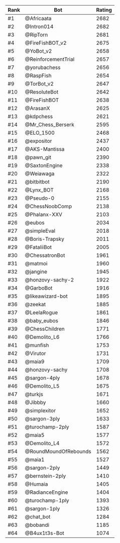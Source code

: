 Rank|Bot|Rating
---|---|---
#1|@Africaata|2682
#2|@Intron014|2682
#3|@RipTorn|2681
#4|@FireFishBOT_v2|2675
#5|@YoBot_v2|2658
#6|@ReinforcementTrial|2657
#7|@yorubachess|2656
#8|@RaspFish|2654
#9|@TorBot_v2|2647
#10|@ResoluteBot|2642
#11|@FireFishBOT|2638
#12|@ArasanX|2625
#13|@kdpchess|2621
#14|@Mr_Chess_Berserk|2595
#15|@ELO_1500|2468
#16|@expositor|2437
#17|@AKS-Mantissa|2400
#18|@pawn_git|2390
#19|@SaxtonEngine|2338
#20|@Weiawaga|2322
#21|@bitbitbot|2190
#22|@Lynx_BOT|2168
#23|@Pseudo-0|2155
#24|@ChessNoobComp|2138
#25|@Phalanx-XXV|2103
#26|@eubos|2034
#27|@simpleEval|2018
#28|@Boris-Trapsky|2011
#29|@FataliiBot|2005
#30|@ChessatronBot|1961
#31|@matmoi|1960
#32|@jangine|1945
#33|@honzovy-sachy-2|1922
#34|@GarboBot|1916
#35|@likeawizard-bot|1895
#36|@zeekat|1885
#37|@LeelaRogue|1861
#38|@baby_eubos|1846
#39|@ChessChildren|1771
#40|@Demolito_L6|1766
#41|@munfish|1753
#42|@Virutor|1731
#43|@maia9|1709
#44|@honzovy-sachy|1708
#45|@sargon-4ply|1678
#46|@Demolito_L5|1675
#47|@turkjs|1671
#48|@Jibbby|1660
#49|@simplexitor|1652
#50|@sargon-3ply|1633
#51|@turochamp-2ply|1587
#52|@maia5|1577
#53|@Demolito_L4|1572
#54|@RoundMoundOfRebounds|1562
#55|@maia1|1527
#56|@sargon-2ply|1449
#57|@bernstein-2ply|1410
#58|@Humaia|1405
#59|@RadianceEngine|1404
#60|@turochamp-1ply|1393
#61|@sargon-1ply|1326
#62|@chat_bot|1284
#63|@bobandi|1185
#64|@B4ux1t3s-Bot|1074
